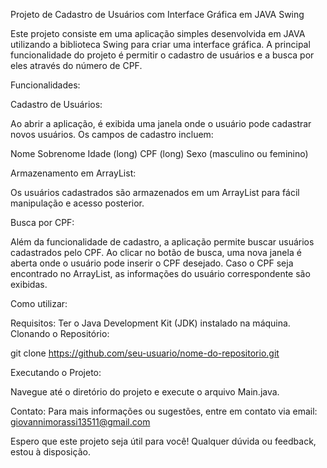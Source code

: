 Projeto de Cadastro de Usuários com Interface Gráfica em JAVA Swing

Este projeto consiste em uma aplicação simples desenvolvida em JAVA utilizando a biblioteca Swing para criar uma interface gráfica. A principal funcionalidade do projeto é permitir o cadastro de usuários e a busca por eles através do número de CPF.

Funcionalidades:

Cadastro de Usuários:

Ao abrir a aplicação, é exibida uma janela onde o usuário pode cadastrar novos usuários.
Os campos de cadastro incluem:

Nome
Sobrenome
Idade (long)
CPF (long)
Sexo (masculino ou feminino)

Armazenamento em ArrayList:

Os usuários cadastrados são armazenados em um ArrayList para fácil manipulação e acesso posterior.

Busca por CPF:

Além da funcionalidade de cadastro, a aplicação permite buscar usuários cadastrados pelo CPF.
Ao clicar no botão de busca, uma nova janela é aberta onde o usuário pode inserir o CPF desejado.
Caso o CPF seja encontrado no ArrayList, as informações do usuário correspondente são exibidas.

Como utilizar:

Requisitos:
Ter o Java Development Kit (JDK) instalado na máquina.
Clonando o Repositório:

git clone https://github.com/seu-usuario/nome-do-repositorio.git

Executando o Projeto:

Navegue até o diretório do projeto e execute o arquivo Main.java.

Contato:
Para mais informações ou sugestões, entre em contato via email: giovannimorassi13511@gmail.com

Espero que este projeto seja útil para você! Qualquer dúvida ou feedback, estou à disposição.
